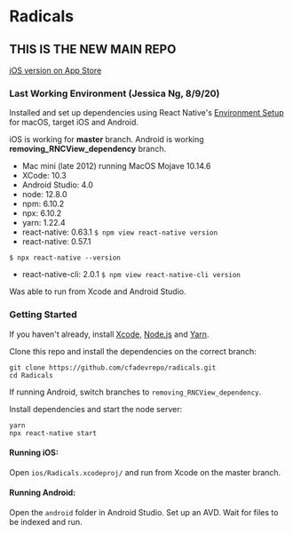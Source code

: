 # Radicals

## THIS IS THE NEW MAIN REPO 

[iOS version on App Store](https://apps.apple.com/us/app/chinese-radicals-%E4%B8%AD%E6%96%87%E9%83%A8%E9%A6%96/id1102982148)

### Last Working Environment (Jessica Ng, 8/9/20)

Installed and set up dependencies using React Native's [Environment Setup](https://reactnative.dev/docs/environment-setup) for macOS, target iOS and Android.

iOS is working for **master** branch. 
Android is working **removing_RNCView_dependency** branch. 

- Mac mini (late 2012) running MacOS Mojave 10.14.6 
- XCode: 10.3
- Android Studio: 4.0
- node: 12.8.0
- npm: 6.10.2
- npx: 6.10.2
- yarn: 1.22.4
- react-native: 0.63.1
```$ npm view react-native version```
- react-native: 0.57.1
```
$ npx react-native --version
```
- react-native-cli: 2.0.1
```$ npm view react-native-cli version```


Was able to run from Xcode and Android Studio.

### Getting Started

If you haven't already, install [Xcode](https://developer.apple.com/xcode/), [Node.js](https://nodejs.org/en/) and [Yarn](https://yarnpkg.com/en/).

Clone this repo and install the dependencies on the correct branch:

```
git clone https://github.com/cfadevrepo/radicals.git
cd Radicals
```

If running Android, switch branches to `removing_RNCView_dependency`. 

Install dependencies and start the node server: 

```
yarn
npx react-native start
```

#### Running iOS:

Open `ios/Radicals.xcodeproj/` and run from Xcode on the master branch.

#### Running Android:

Open the `android` folder in Android Studio. Set up an AVD. Wait for files to be indexed and run. 
